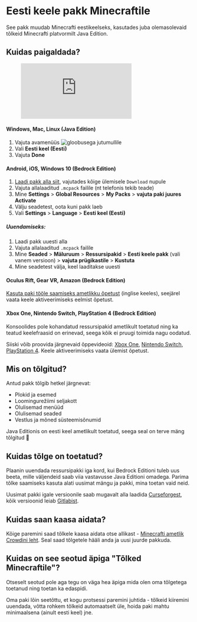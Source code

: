 # Eesti keele pakk Minecraftile
See pakk muudab Minecrafti eestikeelseks, kasutades juba olemasolevaid tõlkeid Minecrafti platvormilt Java Edition.

## Kuidas paigaldada?

<figure class="video_container">
  <iframe src="https://www.youtube-nocookie.com/embed/S5XjRKKHB3Q" frameborder="0" allowfullscreen="true"> </iframe>
</figure>

#### Windows, Mac, Linux (Java Edition)
1. Vajuta avamenüüs ![gloobusega jutumullile](https://i.imgur.com/fzYkvEw.png)
2. Vali **Eesti keel (Eesti)**
3. Vajuta **Done**

#### Android, iOS, Windows 10 (Bedrock Edition)
1. [Laadi pakk alla siit](https://minecraft.curseforge.com/projects/estonian-language-pack/files), vajutades kõige ülemisele `Download` nupule
2. Vajuta allalaaditud `.mcpack` failile (nt telefonis tekib teade)
3. Mine **Settings** > **Global Resources** > **My Packs** > **vajuta paki juures Activate**
4. Välju seadetest, oota kuni pakk laeb
5. Vali **Settings** > **Language** > **Eesti keel (Eesti)**

##### Uuendamiseks:

1. Laadi pakk uuesti alla
2. Vajuta allalaaditud `.mcpack` failile
3. Mine **Seaded** > **Mäluruum** > **Ressursipakid** > **Eesti keele pakk** (vali vanem versioon) > **vajuta prügikastile** > **Kustuta**
4. Mine seadetest välja, keel laaditakse uuesti

#### Oculus Rift, Gear VR, Amazon (Bedrock Edition)

[Kasuta paki tööle saamiseks ametlikku õpetust](https://www.minecraft.net/en-us/addons/#js-select-addon-platform) (inglise keeles), seejärel vaata keele aktiveerimiseks eelmist õpetust.

#### Xbox One, Nintendo Switch, PlayStation 4 (Bedrock Edition)

Konsoolides pole kohandatud ressursipakid ametlikult toetatud ning ka teatud keelefraasid on erinevad, seega kõik ei pruugi toimida nagu oodatud. 

Siiski võib proovida järgnevaid õppevideoid: [Xbox One](https://www.youtube.com/watch?v=MFKO1HdwTlE&t=123), [Nintendo Switch](https://www.youtube.com/watch?v=qNwvtSXQH2A), [PlayStation 4](https://www.youtube.com/watch?v=Y08IUPJM1Tw). Keele aktiveerimiseks vaata ülemist õpetust.

## Mis on tõlgitud?

Antud pakk tõlgib hetkel järgnevat:

* Plokid ja esemed
* Loomingurežiimi seljakott
* Olulisemad menüüd
* Olulisemad seaded
* Vestlus ja mõned süsteemisõnumid

Java Editionis on eesti keel ametlikult toetatud, seega seal on terve mäng tõlgitud 🙂

## Kuidas tõlge on toetatud?

Plaanin uuendada ressursipakki iga kord, kui Bedrock Editioni tuleb uus beeta, mille väljendeid saab viia vastavusse Java Editioni omadega.
Parima tõlke saamiseks kasuta alati uusimat mängu ja pakki, mina toetan vaid neid.

Uusimat pakki igale versioonile saab mugavalt alla laadida [Curseforgest](https://minecraft.curseforge.com/projects/estonian-language-pack/files), kõik versioonid leiab [Gitlabist](https://gitlab.com/Madis0/mc-language-port/-/tags).



## Kuidas saan kaasa aidata?

Kõige paremini saad tõlkele kaasa aidata otse allikast - [Minecrafti ametlik Crowdini leht](https://crowdin.com/project/minecraft). 
Seal saad tõlgetele hääli anda ja uusi juurde pakkuda.

## Kuidas on see seotud äpiga "Tõlked Minecraftile"?

Otseselt seotud pole aga tegu on väga hea äpiga mida olen oma tõlgetega toetanud ning toetan ka edaspidi. 

Oma paki lõin seetõttu, et kogu protsessi paremini juhtida - tõlkeid kiiremini uuendada, võtta rohkem tõlkeid automaatselt üle, hoida paki mahtu minimaalsena (ainult eesti keel) jne.
